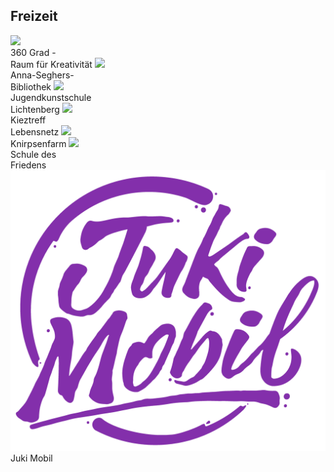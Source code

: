 ## Freizeit

  <label class="youthclub" onclick="javascript:window.open('360Grad.html', '_self')">
    <img src="/Freizeit/Images/360Grad/logo.jpg"><br><span class="notranslate">360 Grad -<br>Raum für Kreativität</span>
  </label>
  <label class="youthclub" onclick="javascript:window.open('Bibliothek.html', '_self')">
    <img src="Images/Bibliothek/logo.jpg"><br><span class="notranslate">Anna-Seghers-<br>Bibliothek</span>
  </label>
  <label class="youthclub" onclick="javascript:window.open('JUKS.html', '_self')">
    <img src="/Freizeit/Images/JUKS/1.png"><br><span class="notranslate">Jugendkunstschule<br>Lichtenberg</span>
  </label>
  <label class="youthclub" onclick="javascript:window.open('/Begegnungen/Kieztreff.html', '_self')">
    <img src="/Begegnungen/Images/Kieztreff/logo.jpg"><br><span class="notranslate">Kieztreff<br>Lebensnetz</span>
  </label>
  <label class="youthclub" onclick="javascript:window.open('Knirpsenfarm.html', '_self')">
    <img src="/Freizeit/Images/Knirpsenfarm/logo.jpg"><br><span class="notranslate">Knirpsenfarm</span>
  </label>
  <label class="youthclub" onclick="javascript:window.open('/Begegnungen/SchuleFrieden.html', '_self')">
    <img src="/Begegnungen/Images/SchuleFrieden/logo.png"><br><span class="notranslate">Schule des<br>Friedens</span>
  </label>
  <label class="youthclub" onclick="javascript:window.open('/JukiMobil.html', '_self')">
    <img src="/Freizeit/Images/JukiMobil/JukiMobil_Logo.png"><br><span class="notranslate">Juki Mobil</span>
  </label>
  
 
 
  
 
